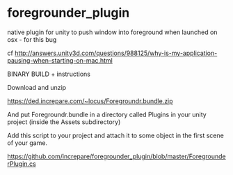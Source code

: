 # foregrounder_plugin
native plugin for unity to push window into foreground when launched on osx - for this bug 

cf
http://answers.unity3d.com/questions/988125/why-is-my-application-pausing-when-starting-on-mac.html

BINARY BUILD + instructions

Download and unzip

https://ded.increpare.com/~locus/Foregroundr.bundle.zip

And put Foregroundr.bundle in a directory called Plugins in your unity project (inside the Assets subdirectory)

Add this script to your project and attach it to some object in the first scene of your game.

https://github.com/increpare/foregrounder_plugin/blob/master/ForegrounderPlugin.cs

